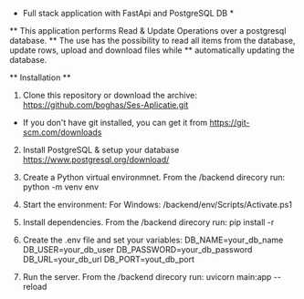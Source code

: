 * Full stack application with FastApi and PostgreSQL DB *

** This application performs Read & Update Operations over a postgresql database.
**	The use has the possibility to read all items from the database, update rows, upload and download files while
**	automatically updating the database. 

** Installation **
 
 1. Clone this repository or download the archive: 
 https://github.com/boghas/Ses-Aplicatie.git
 
 * If you don't have git installed, you can get it from
 https://git-scm.com/downloads
 
 2. Install PostgreSQL & setup your database
 https://www.postgresql.org/download/
 
 3. Create a Python virtual environmnet. From the /backend direcory run:
 python -m venv env
 
 4. Start the environment:
For Windows: /backend/env/Scripts/Activate.ps1

5. Install dependencies. From the /backend direcory run:
pip install -r

6. Create the .env file and set your variables:
DB_NAME=your_db_name
DB_USER=your_db_user
DB_PASSWORD=your_db_password
DB_URL=your_db_url
DB_PORT=yout_db_port

7. Run the server. From the /backend direcory run:
uvicorn main:app --reload


